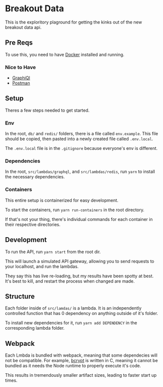 # Breakout Data

This is the exploritory plaground for getting the kinks out of the new breakout data api.

## Pre Reqs

To use this, you need to have [Docker](https://docs.docker.com/get-docker/) installed and running.

### Nice to Have

- [GraphiQl](https://www.electronjs.org/apps/graphiql)
- [Postman](https://www.postman.com/)

## Setup

Theres a few steps needed to get started.

### Env

In the root, `db/` and `redis/` folders, there is a file called `env.example`. This file should be copied, then pasted into a newly created file called `.env.local`. 

The `.env.local` file is in the `.gitignore` because everyone's env is different.

### Dependencies

In the root, `src/lambdas/graphql`, and `src/lambdas/redis`, run `yarn` to install the necessary dependencies.

### Containers

This entire setup is containerized for easy development.

To start the containers, run `yarn run-containers` in the root directory.

If that's not your thing, there's individual commands for each container in their respective directories.

## Development

To run the API, run `yarn start` from the root dir. 

This will launch a simulated API gateway, allowing you to send requests to your localhost, and run the lambdas. 

They say this has live re-loading, but my results have been spotty at best. It's best to kill, and restart the process when changed are made.

## Structure

Each folder inside of `src/lamdas/` is a lambda. It is an independently controlled function that has 0 dependency on anything outside of it's folder.

To install new dependencies for it, run `yarn add DEPENDENCY` in the corresponding lambda folder.

## Webpack

Each Lmbda is bundled with webpack, meaning that some dependecies will not be compatible. For example, [bcrypt](https://www.npmjs.com/package/bcrypt) is written in C, meaning it cannot be bundled as it needs the Node runtime to properly execute it's code.

This results in tremendously smaller artifact sizes, leading to faster start up times.